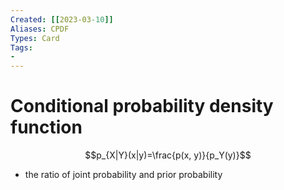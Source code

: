 ```yaml
---
Created: [[2023-03-10]]
Aliases: CPDF
Types: Card
Tags: 
- 
---
```

# Conditional probability density function
$$p_{X|Y}(x|y)=\frac{p(x, y)}{p_Y(y)}$$
- the ratio of joint probability and prior probability